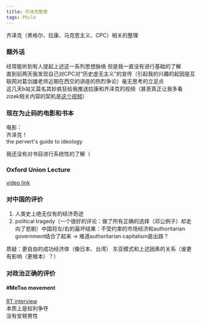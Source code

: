 ```yaml
---
title: 齐泽克整理
tags: Philo
---
```


齐泽克（黑格尔、拉康、马克思主义、CPC）相关的整理

<!--more-->
### 题外话  
经常能听到有人提起上述这一系列思想脉络 但是我一直没有进行基础的了解  
直到前两天我发现自己对CPC对“历史虚无主义”的宣传（引起我的兴趣的起因是互联网对葛剑雄老师近期在西交的讲座的热烈争论）毫无思考的立足点  
这几天b站又莫名其妙疯狂给我推送拉康和齐泽克的视频（甚至真正让我多看zizek相关内容的契机是[这个视频](https://www.bilibili.com/video/BV1SV411x7gU?t=93)）

### 现在为止码的电影和书本
电影：  
齐泽克！  
the pervert's guide to ideology  

我还没有对书目进行系统性的了解（  

### Oxford Union Lecture  
[video link](https://www.youtube.com/watch?v=545x4EldHlg&t=687s)  

### 对中国的评价  
1. 人类史上绝无仅有的经济奇迹  
2. political tragedy（一个很好的评论：做了所有正确的选择（邓公例子）却走向了悲剧）中国将左/右的最坏结果：不受约束的市场经济和authoritarian government结合了起来 -> 难道authoritarian capitalism是出路？  

质疑：更自由的成功经济体（像日本、台湾） 东亚模式和上述因素的关系（谁更有影响（更根本）？）  

### 对政治正确的评价
#### #MeToo movement  
[RT interview](https://www.youtube.com/watch?v=ai_UAPaoEW4)  
本质上是权利争夺  
没有安顿男性





